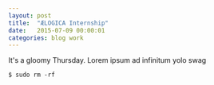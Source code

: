 ```yaml
---
layout: post
title:  "ÆLOGICA Internship"
date:   2015-07-09 00:00:01
categories: blog work
---
```


It's a gloomy Thursday. Lorem ipsum ad infinitum yolo swag

```
$ sudo rm -rf
```
